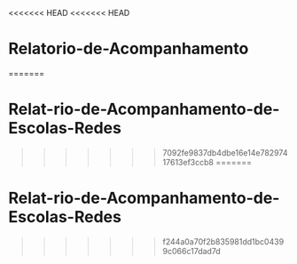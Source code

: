 <<<<<<< HEAD
<<<<<<< HEAD
# Relatorio-de-Acompanhamento
=======
# Relat-rio-de-Acompanhamento-de-Escolas-Redes
>>>>>>> 7092fe9837db4dbe16e14e78297417613ef3ccb8
=======
# Relat-rio-de-Acompanhamento-de-Escolas-Redes
>>>>>>> f244a0a70f2b835981dd1bc04399c066c17dad7d
